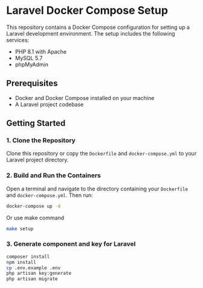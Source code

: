 # Laravel Docker Compose Setup

This repository contains a Docker Compose configuration for setting up a Laravel development environment. The setup includes the following services:

- PHP 8.1 with Apache
- MySQL 5.7
- phpMyAdmin

## Prerequisites

- Docker and Docker Compose installed on your machine
- A Laravel project codebase

## Getting Started

### 1. Clone the Repository

Clone this repository or copy the `Dockerfile` and `docker-compose.yml` to your Laravel project directory.

### 2. Build and Run the Containers

Open a terminal and navigate to the directory containing your `Dockerfile` and `docker-compose.yml`. Then run:

```bash
docker-compose up -d
```

Or use make command

```bash
make setup
```

### 3. Generate component and key for Laravel
```bash
composer install
npm install
cp .env.example .env
php artisan key:generate
php artisan migrate
```
